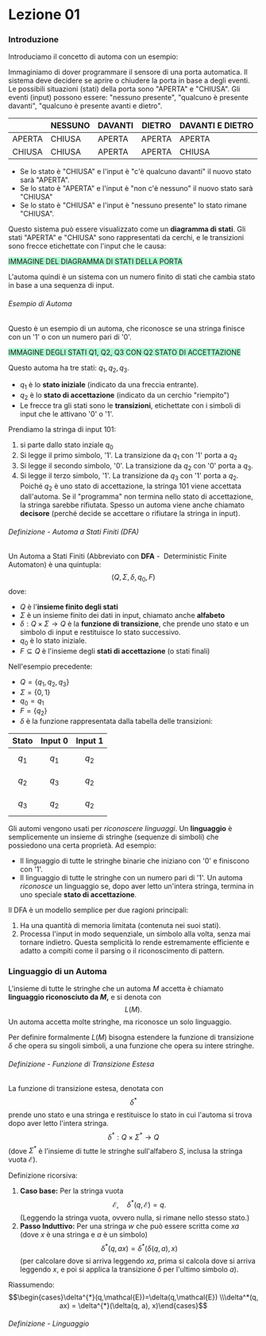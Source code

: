 # Lezione 01
### Introduzione
Introduciamo il concetto di automa con un esempio:

Immaginiamo di dover programmare il sensore di una porta automatica. Il sistema deve decidere se aprire o chiudere la porta in base a degli eventi. Le possibili situazioni (stati) della porta sono "APERTA" e "CHIUSA". Gli eventi (input) possono essere: "nessuno presente", "qualcuno è presente davanti", "qualcuno è presente avanti e dietro".

|        | NESSUNO | DAVANTI | DIETRO | DAVANTI E DIETRO |
| ------ | ------- | ------- | ------ | ---------------- |
| APERTA | CHIUSA  | APERTA  | APERTA | APERTA           |
| CHIUSA | CHIUSA  | APERTA  | APERTA | CHIUSA           |

- Se lo stato è "CHIUSA" e l'input è "c'è qualcuno davanti" il nuovo stato sarà "APERTA".
- Se lo stato è "APERTA" e l'input è "non c'è nessuno" il nuovo stato sarà "CHIUSA"
- Se lo stato è "CHIUSA" e l'input è "nessuno presente" lo stato rimane "CHIUSA".

Questo sistema può essere visualizzato come un **diagramma di stati**. Gli stati "APERTA" e "CHIUSA" sono rappresentati da cerchi, e le transizioni sono frecce etichettate con l'input che le causa:

<span style="background:#affad1">IMMAGINE DEL DIAGRAMMA DI STATI DELLA PORTA</span>

L'automa quindi è un sistema con un numero finito di stati che cambia stato in base a una sequenza di input.
###### Esempio di Automa
Questo è un esempio di un automa, che riconosce se una stringa finisce con un '1' o con un numero pari di '0'.

<span style="background:#affad1">IMMAGINE DEGLI STATI Q1, Q2, Q3 CON Q2 STATO DI ACCETTAZIONE</span>

Questo automa ha tre stati: $q_{1}, q_{2}, q_{3}.$

- $q_{1}$ è lo **stato iniziale** (indicato da una freccia entrante).
- $q_{2}$ è lo **stato di accettazione** (indicato da un cerchio "riempito")
- Le frecce tra gli stati sono le **transizioni**, etichettate con i simboli di input che le attivano '0' o  '1'.

Prendiamo la stringa di input $101$:
1. si parte dallo stato inziale $q_{0}$
2. Si legge il primo simbolo, '1'. La transizione da $q_{1}$ con '1' porta a $q_{2}$
3. Si legge il secondo simbolo, '0'. La transizione da $q_{2}$ con '0' porta a $q_{3}$.
4. Si legge il terzo simbolo, '1'. La transizione da $q_{3}$ con '1' porta a $q_{2}$.
Poiché $q_{2}$ è uno stato di accettazione, la stringa $101$ viene accettata dall'automa. Se il "programma" non termina nello stato di accettazione, la stringa sarebbe rifiutata.
Spesso un automa viene anche chiamato **decisore** (perché decide se accettare o rifiutare la stringa in input).

###### Definizione - Automa a Stati Finiti (DFA)
Un Automa a Stati Finiti (Abbreviato con **DFA** -  Deterministic Finite Automaton) è una quintupla: $$(Q,\Sigma,\delta,q_{0},F)$$dove:
- $Q$ è l'**insieme finito degli stati**
- $\Sigma$ è un insieme finito dei dati in input, chiamato anche **alfabeto**
- $\delta:Q\times\Sigma\longrightarrow Q$ è la **funzione di transizione**, che prende uno stato e un simbolo di input e restituisce lo stato successivo.
- $q_{0}$ è lo stato iniziale.
- $F\subseteq Q$ è l'insieme degli **stati di accettazione** (o stati finali)

Nell'esempio precedente:
- $Q = \{q_{1},q_{2},q_{3}\}$
- $\Sigma =\{0,1\}$
- $q_{0}=q_{1}$
- $F=\{q_{2}\}$
- $\delta$ è la funzione rappresentata dalla tabella delle transizioni:

|  Stato  | Input 0 | Input 1 |
| :-----: | :-----: | :-----: |
| $$q_1$$ | $$q_1$$ | $$q_2$$ |
| $$q_2$$ | $$q_3$$ | $$q_2$$ |
| $$q_3$$ | $$q_2$$ | $$q_2$$ |
Gli automi vengono usati per *riconoscere linguaggi*. Un **linguaggio** è semplicemente un insieme di stringhe (sequenze di simboli) che possiedono una certa proprietà. Ad esempio:
- Il linguaggio di tutte le stringhe binarie che iniziano con '0' e finiscono con '1'.
- Il linguaggio di tutte le stringhe con un numero pari di '1'.
Un automa *riconosce* un linguaggio se, dopo aver letto un'intera stringa, termina in uno speciale **stato di accettazione**.

Il DFA è un modello semplice per due ragioni principali:
1. Ha una quantità di memoria limitata (contenuta nei suoi stati).
2. Processa l'input in modo sequenziale, un simbolo alla volta, senza mai tornare indietro.
Questa semplicità lo rende estremamente efficiente e adatto a compiti come il parsing o il riconoscimento di pattern.
### Linguaggio di un Automa
L'insieme di tutte le stringhe che un automa $M$ accetta è chiamato **linguaggio riconosciuto da $M$,** e si denota con $$L(M).$$Un automa accetta molte stringhe, ma riconosce un solo linguaggio.

Per definire formalmente $L(M)$ bisogna estendere la funzione di transizione $\delta$ che opera su singoli simboli, a una funzione che opera su intere stringhe.

###### Definizione - Funzione di Transizione Estesa
La funzione di transizione estesa, denotata con $$\delta^{*}$$prende uno stato e una stringa e restituisce lo stato in cui l'automa si trova dopo aver letto l'intera stringa.
$$\delta^{*}:Q\times\Sigma^{*}\longrightarrow Q$$ (dove $\Sigma^{*}$ è l'insieme di tutte le stringhe sull'alfabero $S$, inclusa la stringa vuota $\mathcal{E}$).

Definizione ricorsiva:
1. **Caso base:** Per la stringa vuota $$\mathcal{E},\quad \delta^{*}(q,\mathcal{E})=q.$$ (Leggendo la stringa vuota, ovvero nulla, si rimane nello stesso stato.)
2. **Passo Induttivo:** Per una stringa $w$ che può essere scritta come $xa$ (dove $x$ è una stringa e $a$ è un simbolo) $$\delta^*(q, ax) = \delta^{*}(\delta(q, a), x)$$(per calcolare dove si arriva leggendo $xa$, prima si calcola dove si arriva leggendo $x$, e poi si applica la transizione $\delta$ per l'ultimo simbolo $a$).

Riassumendo:
$$\begin{cases}\delta^{*}(q,\mathcal{E})=\delta(q,\mathcal{E}) \\\delta^*(q, ax) = \delta^{*}(\delta(q, a), x)\end{cases}$$
###### Definizione - Linguaggio
